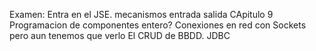 Examen:
Entra en el JSE. mecanismos entrada salida CApitulo 9
Programacion de componentes entero?
Conexiones en red con Sockets pero aun tenemos que verlo
El CRUD de BBDD.
JDBC